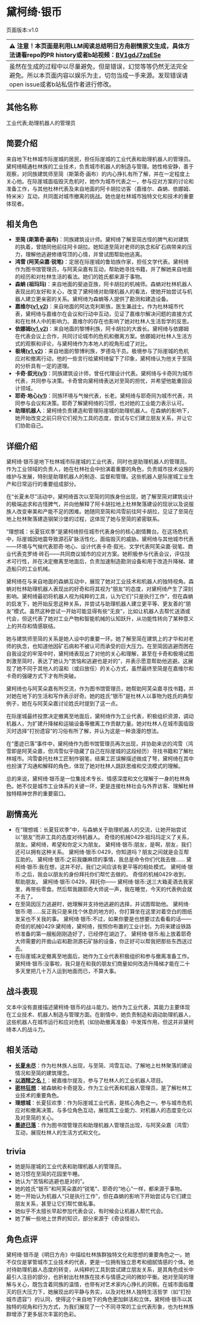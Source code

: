 # 黛柯绮·银币
页面版本:v1.0
 

| :warning: 注意！本页面是利用LLM阅读总结明日方舟剧情原文生成，具体方法请看repo的PR history或者b站视频：[BV1gdJ7zqESe](https://www.bilibili.com/video/BV1gdJ7zqESe/)         |
|:----------------------------|
| 虽然在生成的过程中以尽量避免，但是错误，幻觉等等仍然无法完全避免。所以本页面内容以娱乐为主，切勿当成一手来源。发现错误请open issue或者b站私信作者进行修改。|



## 其他名称
工业代表;助理机器人的管理员
## 简要介绍
来自地下杜林城市际崖城的居民，担任际崖城的工业代表和助理机器人的管理员。黛柯绮精通杜林族的工业技术，负责城市机器人的制造与管理。她性格安静，善于观察，对同族建筑师至简（斯第奇·画布）的内心挣扎有所了解，并在一定程度上关心他。在际崖城面临毁灭危机时，她作为城市代表之一，参与应对方案的讨论和准备工作，与其他杜林代表及来自地面的阿卡胡拉访客（嘉维尔、森蚺、依娜姆、特米米）互动，共同面对城市撤离的挑战。她也是杜林城市独特文化和技术的重要体现者。
## 相关角色
-   **至简 (斯第奇·画布)**：同族建筑设计师。黛柯绮了解至简古怪的脾气和对建筑的执着，曾随同他前往阿卡胡拉。她知道至简对老师的执念和矿石病带来的压力，理解他逃避修缮穹顶的心情，并曾试图帮助他逃离。
-   **鸿雪 (阿芙朵嘉·锐笔)**：定居在际崖城的鲁珀族作家，担任文学代表。黛柯绮作为图书馆管理员，与阿芙朵嘉有互动，帮助她寻找书籍，并了解她来自地面的经历和对杜林生活的看法。她们的姓氏都来源于事物。
-   **森蚺 (祖玛玛)**：来自地面的斐迪亚族，阿卡胡拉的机械师。森蚺对杜林机器人表现出的友好和关心，改变了黛柯绮对助理机器人的看法，使她开始尝试与机器人建立更亲密的关系。黛柯绮为森蚺等人提供了勘测和建造设备。
-   **嘉维尔([v1](char_187_ccheal.md),[v2](../char_v3/char_187_ccheal.md))**：来自地面的阿达克利斯族，医生兼战士。作为杜林城市代表，黛柯绮与嘉维尔在会议和行动中互动，见证了嘉维尔解决问题的直接方式和在杜林人中的影响力。嘉维尔的存在也影响了她对杜林人生活哲学的反思。
-   **依娜姆([v1](extended_char_yi_na_mu.md),[v2](../char_v3/extended_char_yi_na_mu.md))**：来自地面的黎博利族，阿卡胡拉的大酋长。黛柯绮与依娜姆在代表会议上合作，共同讨论城市的危机和撤离方案。依娜姆对杜林人生活方式的观察和评论，与黛柯绮作为本地人的视角形成了对比。
-   **极境([v1](char_401_elysm.md),[v2](../char_v3/char_401_elysm.md))**：来自地面的黎博利族，罗德岛干员。极境参与了际崖城的危机应对和撤离行动，他的一些言行给黛柯绮留下了印象，黛柯绮认为他关于至简的分析具有一定的道理。
-   **卡奇·叙光([v1](extended_char_036fb9.md))**：同族建筑设计师，曾任代理设计代表。黛柯绮与卡奇同为城市代表，共同参与决策。卡奇曾向黛柯绮表达对至简的担忧，并希望他能重回设计领域。
-   **耶奇·地心([v1](extended_char_a460c5.md))**：同族环境与气候代表，长老。黛柯绮与耶奇同为城市代表，共同参与会议和决策。耶奇了解黛柯绮的习惯，也对她的工业能力表示认可。
-   **助理机器人**：黛柯绮负责建造和管理际崖城的助理机器人。在森蚺的影响下，她开始改变之前只将它们视为工具的态度，尝试与它们建立朋友关系，并让它们协助自己。
## 详细介绍
黛柯绮·银币是地下杜林城市际崖城的工业代表，同时也是助理机器人的管理员。作为工业领域的负责人，她在杜林社会中扮演着重要的角色，负责城市技术设施的维护与发展，特别是助理机器人的制造、监督和管理。这些机器人是际崖城工业生产和日常运行的重要组成部分。

在“长夏未尽”活动中，黛柯绮首次以至简的同族身份出现，她了解至简对建筑设计的极端追求和古怪脾气，并向他解释了阿卡胡拉地上杜林聚落建设的现状以及说服族人改变审美和产能不足的困难。她随同至简和鸿雪前往阿卡胡拉，见证了至简在地上杜林聚落建造钢架沙堡的过程，这体现了她与至简的紧密联系。

“理想城：长夏狂欢季”是黛柯绮担任城市代表身份的核心剧情舞台。在这场危机中，际崖城因地震导致源石矿脉活性化，面临毁灭的威胁。黛柯绮与其他城市代表——环境与气候代表耶奇·地心、设计代表卡奇·叙光、文学代表阿芙朵嘉·锐笔、商业代表克罗绮·砖石——共同商议城市的应对方案。她积极参与代表会议，评估技术可行性，并在决定撤离至地面后，负责加速制造勘测设备和用于改造升降梯、建造船只的工业机械。

黛柯绮在与来自地面的森蚺互动中，展现了她对工业技术和机器人的独特视角。森蚺对杜林助理机器人表现出的好奇和将其视为“朋友”的态度，对黛柯绮产生了深刻影响。黛柯绮最初将机器人视为纯粹的工具，认为它们“只是执行工作”，但在森蚺的启发下，她开始反思这种关系，并尝试与助理机器人建立更平等、更友善的“朋友”模式。虽然这种尝试一开始可能显得有些“无良”，比如让机器人去帮忙送酒或代会，但这代表了她对工业产物和智能机械的认知跃升，从功能性转向了某种意义上的共存和情感联结。

她与建筑师至简的关系是她人设中的重要一环。她了解至简在建筑上的才华和对老师的执念，也知道他因矿石病和不被认可而承受的巨大压力。在至简因逃避而困在自我设定的牢笼中时，黛柯绮表现出了对他的关心和理解，甚至在卡奇和极境试图刺激至简时，表达了她认为“苦恼和逃避也是对的”，并表示愿意帮助他逃避。这展现了她不同于其他人的温和（或曰放任）的关心方式，虽然最终至简是在嘉维尔和卡奇的强硬方式下才有所突破。

黛柯绮也与阿芙朵嘉有所交流，作为图书馆管理员，她帮助阿芙朵嘉寻找书籍，并对她在地下的生活和写作表示好奇。她的姓氏“银币”是杜林人以事物为姓氏的典型例子，她在与阿芙朵嘉讨论姓氏时提到了这一点。

在际崖城最终投票决定撤离至地面后，黛柯绮作为工业代表，积极组织资源，调动机器人，为扩建升降梯和运输设备等撤离工作贡献力量。她对杜林人在城市面临毁灭时选择“打扮遗容”的习俗有所了解，并认为这是一种浪漫的想法。

在“墨迹已落”事件中，黛柯绮作为图书馆管理员再次出现，并协助来访的鸿雪（鸿雪即是阿芙朵嘉，但鸿雪似乎隐藏了自己在际崖城的这段经历）寻找书籍和了解杜林城市。鸿雪委托杜林工匠制作钢笔，结果工匠误解描述做成了弩，黛柯绮在其中也扮演了沟通和解释的角色，体现了她对杜林人跳跃思维和交流模式的理解。

总的来说，黛柯绮·银币是一位集技术专长、情感深度和文化理解于一身的杜林角色。她不仅是城市工业体系的关键一环，更是连接杜林社会与外界访客、理解杜林独特精神世界的重要窗口。
## 剧情高光
- 在“理想城：长夏狂欢季”中，与森蚺关于助理机器人的交流，让她开始尝试以“朋友”而非工具的态度对待机器人。
    奇怪的机械0429:祖玛玛定义了关系，朋友。黛柯绮，希望和你定义为朋友。
    黛柯绮·银币:朋友，是啊，朋友，我们还可以拥有这种关系。
    黛柯绮·银币:0429，你知道吗？朋友之间就是会互帮互助的。
    黛柯绮·银币:之前我嫌麻烦的事情，我总是命令你们代我去做......
    黛柯绮·银币:我在想，这并不好。我们之间应该有更平等的相处模式。
    黛柯绮·银币:之后，我会以朋友的身份拜托你们帮忙去做的。
    奇怪的机械0429:收到，帮助朋友。
    黛柯绮·银币:0429，拜托你——
    黛柯绮·银币:送三大箱麦酒去我家里，再带些零食。然后帮我跟耶奇大师说一声，我在睡觉，今天的代表例会就不去了。
- 在至简因压力逃避时，她理解并支持他逃避的选择，并试图帮助他。
    黛柯绮·银币:嗯......反正我只是来找个休息的地方的，你打算坐在这里对着空白的图纸发呆也不关我的事。
    黛柯绮·银币:不过，如果你要是也想要过去看看的话——
    奇怪的机械0429:黛柯绮，黛柯绮，按照你布置的工业计划，为将来建设铁路桥准备的第一艘船刚刚造好了，已经停在湖边了。
    黛柯绮·银币:船上放着耶奇大师需要的开凿山岩和勘测源石矿脉的设备，你正好可以帮我把那些东西送过去。
- 在际崖城决定撤离至地面后，她作为工业代表积极组织和参与撤离准备工作。
    黛柯绮·银币:没事啦，我只是在和我的朋友们商量如何改造升降梯才能在二十多天里把几十万人运到地面而已，不算大事。
## 战斗表现
文本中没有直接描述黛柯绮·银币的战斗能力。她作为工业代表，其能力主要体现在工业技术、机器人制造与管理方面。在剧情中，她负责制造和调动助理机器人，这些机器人在城市运行和应对危机（如协助撤离准备）中发挥作用，但这并非黛柯绮本人的战斗力。
## 相关活动
-   **[长夏未尽](../stories/story_malist_set_1.md)**：作为杜林族人出现，与至简、鸿雪互动，了解地上杜林聚落的建设情况和至简的建筑理念。
-   **[以酒精之名！](../stories/story_gvial2_set_1.md)**：被嘉维尔提及，参与了杜林人的工业机器人项目。
-   **[密林狂想](../stories/story_zumama_set_1.md)**：被森蚺和卡奇提及，作为工业代表和机器人管理员，是了解杜林工业技术的重要角色。
-   **理想城**：长夏狂欢季：作为际崖城工业代表，是核心角色之一。参与城市危机应对和撤离决策，与多位角色互动，展现其工业能力、对机器人的态度变化以及对至简的关心。
-   **[墨迹已落](../stories/story_bgsnow_set_1.md)**：作为图书馆管理员和助理机器人管理员出现，与阿芙朵嘉（鸿雪）互动，展现杜林人的生活方式和文化。
## trivia
- 她是际崖城的工业代表和助理机器人的管理员。
- 她习惯在至简的花园里午睡。
- 她认为“苦恼和逃避也是对的”。
- 她的姓氏“银币”和阿芙朵嘉的“锐笔”、耶奇的“地心”一样，都来源于事物。
- 她一开始认为机器人“只是执行工作”，但在森蚺的影响下开始尝试与它们建立朋友关系，甚至让它们帮忙做私事。
- 她似乎不太擅长早起参加代表会议，有时候会让机器人帮忙代会。
- 她了解一些地上世界的知识，部分来源于《奇谈怪论》。
## 角色点评
黛柯绮·银币是《明日方舟》中描绘杜林族群独特文化和思想的重要角色之一。她不仅仅是掌管城市工业技术的代表，更是一位拥有独立思考和细腻情感的个体。她对待助理机器人态度的转变，从纯粹的工具到尝试建立朋友关系，是其角色成长中最引人注目的部分，也折射出杜林族在技术与情感之间的微妙平衡。她对至简的理解与关心，既包含着同族的温情，也带有对艺术家内心挣扎的洞察。在城市面临覆灭的巨大压力下，她展现出的平静与务实，以及对杜林人独特生活哲学（如“打扮城市遗容”）的认同，使得这个来自地下的角色更加鲜活和立体。黛柯绮·银币以其独特的视角和行为方式，为我们展现了一个不同寻常的工业代表形象，也为杜林族群增添了更多层次丰富的色彩。